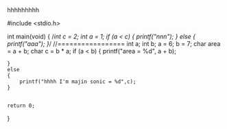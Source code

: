 hhhhhhhhh









#include <stdio.h>

int main(void)
{
	/*int c = 2;
	int a = 1;
	if (a < c)
	{
		printf("nnn");
	}
	else
	{
		printf("aaa");
	}*/
	//=================
	int a;
	int b;
	a = 6;
	b = 7;
	char area = a + b;
	char c = b * a;
	if (a < b)
	{
		printf("area = %d", a + b);

	}
	else
	{
		printf("hhhh I'm majin sonic = %d",c);
	}


	return 0;
}
